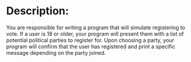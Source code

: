 # Description:
You are responsible for writing a program that will simulate registering to vote. If a user is 18 or
older, your program will present them with a list of potential political parties to register for. Upon
choosing a party, your program will confirm that the user has registered and print a specific
message depending on the party joined.